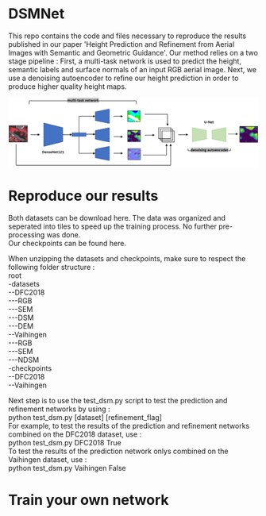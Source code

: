 # DSMNet
This repo contains the code and files necessary to reproduce the results published in our paper 'Height Prediction and Refinement from Aerial Images with Semantic and Geometric Guidance'. Our method relies on a two stage pipeline : First, a multi-task network is used to predict the height, semantic labels and surface normals of an input RGB aerial image. Next, we use a denoising autoencoder to refine our height prediction in order to produce higher quality height maps.

![GitHub Logo](/images/fullnet.png)

# Reproduce our results
Both datasets can be download here. The data was organized and seperated into tiles to speed up the training process. No further pre-processing was done.  
Our checkpoints can be found here.  

When unzipping the datasets and checkpoints, make sure to respect the following folder structure :  
root  
-datasets  
--DFC2018  
---RGB  
---SEM  
---DSM  
---DEM  
--Vaihingen  
---RGB  
---SEM  
---NDSM  
-checkpoints  
--DFC2018  
--Vaihingen  

Next step is to use the test_dsm.py script to test the prediction and refinement networks by using :  
python test_dsm.py [dataset] [refinement_flag]  
For example, to test the results of the prediction and refinement networks combined on the DFC2018 dataset, use :  
python test_dsm.py DFC2018 True  
To test the results of the prediction network onlys combined on the Vaihingen dataset, use :  
python test_dsm.py Vaihingen False  

# Train your own network


